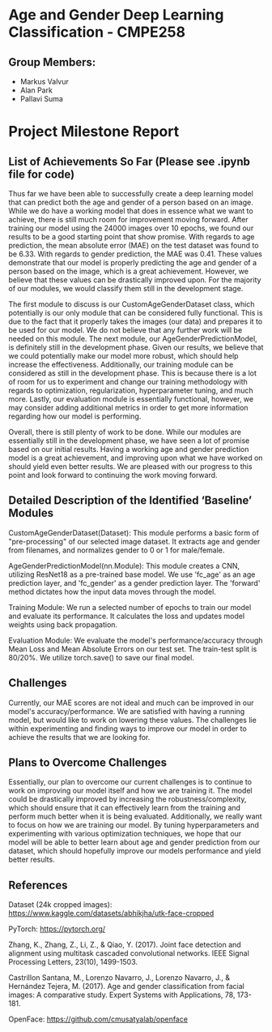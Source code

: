 # Age and Gender Deep Learning Classification - CMPE258

## Group Members:

- Markus Valvur
- Alan Park
- Pallavi Suma

# Project Milestone Report

## List of Achievements So Far (Please see .ipynb file for code)

Thus far we have been able to successfully create a deep learning model that can predict both the age and gender of a person based on an image. While we do have a working model that does in essence what we want to achieve, there is still much room for improvement moving forward. After training our model using the 24000 images over 10 epochs, we found our results to be a good starting point that show promise. With regards to age prediction, the mean absolute error (MAE) on the test dataset was found to be 6.33. With regards to gender prediction, the MAE was 0.41. These values demonstrate that our model is properly predicting the age and gender of a person based on the image, which is a great achievement. However, we believe that these values can be drastically improved upon. For the majority of our modules, we would classify them still in the development stage.

The first module to discuss is our CustomAgeGenderDataset class, which potentially is our only module that can be considered fully functional. This is due to the fact that it properly takes the images (our data) and prepares it to be used for our model. We do not believe that any further work will be needed on this module. The next module, our AgeGenderPredictionModel, is definitely still in the development phase. Given our results, we believe that we could potentially make our model more robust, which should help increase the effectiveness. Additionally, our training module can be considered as still in the development phase. This is because there is a lot of room for us to experiment and change our training methodology with regards to optimization, regularization, hyperparameter tuning, and much more. Lastly, our evaluation module is essentially functional, however, we may consider adding additional metrics in order to get more information regarding how our model is performing.

Overall, there is still plenty of work to be done. While our modules are essentially still in the development phase, we have seen a lot of promise based on our initial results. Having a working age and gender prediction model is a great achievement, and improving upon what we have worked on should yield even better results. We are pleased with our progress to this point and look forward to continuing the work moving forward.

## Detailed Description of the Identified ‘Baseline’ Modules

CustomAgeGenderDataset(Dataset): This module performs a basic form of "pre-processing" of our selected image dataset. It extracts age and gender from filenames, and normalizes gender to 0 or 1 for male/female.

AgeGenderPredictionModel(nn.Module): This module creates a CNN, utilizing ResNet18 as a pre-trained base model. We use 'fc_age' as an age prediction layer, and 'fc_gender' as a gender prediction layer. The 'forward' method dictates how the input data moves through the model.

Training Module: We run a selected number of epochs to train our model and evaluate its performance. It calculates the loss and updates model weights using back propagation.

Evaluation Module: We evaluate the model's performance/accuracy through Mean Loss and Mean Absolute Errors on our test set. The train-test split is 80/20%. We utilize torch.save() to save our final model.

## Challenges

Currently, our MAE scores are not ideal and much can be improved in our model's accuracy/performance. We are satisfied with having a running model, but would like to work on lowering these values. The challenges lie within experimenting and finding ways to improve our model in order to achieve the results that we are looking for.

## Plans to Overcome Challenges

Essentially, our plan to overcome our current challenges is to continue to work on improving our model itself and how we are training it. The model could be drastically improved by increasing the robustness/complexity, which should ensure that it can effectively learn from the training and perform much better when it is being evaluated. Additionally, we really want to focus on how we are training our model. By tuning hyperparameters and experimenting with various optimization techniques, we hope that our model will be able to better learn about age and gender prediction from our dataset, which should hopefully improve our models performance and yield better results.

## References

Dataset (24k cropped images): https://www.kaggle.com/datasets/abhikjha/utk-face-cropped

PyTorch: https://pytorch.org/

Zhang, K., Zhang, Z., Li, Z., & Qiao, Y. (2017). Joint face detection and alignment using multitask cascaded convolutional networks. IEEE Signal Processing Letters, 23(10), 1499-1503.

Castrillon Santana, M., Lorenzo Navarro, J., Lorenzo Navarro, J., & Hernández Tejera, M. (2017). Age and gender classification from facial images: A comparative study. Expert Systems with Applications, 78, 173-181.

OpenFace: https://github.com/cmusatyalab/openface

